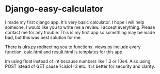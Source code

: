 # Django-easy-calculator
I made my first django app. It's very basic calculator. I hope i will help someone. I would like you to write me a review. I accept everything. Please contact me for any trouble. This is my first app so something may be made bad, but this was best solution for me.

There is ulrs.py redirecting you to functions. views.py include every function. calc.html and result.html is templates for this app. 

Im using float instead of int because numbers like 1.3 or 10e4. Also using POST istead of GET cause ?cislo1=3 etc. It is better for security and clarity.
